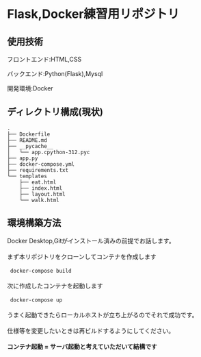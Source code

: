 # Flask,Docker練習用リポジトリ

## 使用技術
<p>フロントエンド:HTML,CSS</p>
<p>バックエンド:Python(Flask),Mysql</p>
<p>開発環境:Docker</p>

## ディレクトリ構成(現状)
```
.
├── Dockerfile
├── README.md
├── __pycache__
│   └── app.cpython-312.pyc
├── app.py
├── docker-compose.yml
├── requirements.txt
└── templates
    ├── eat.html
    ├── index.html
    ├── layout.html
    └── walk.html
```
## 環境構築方法
Docker Desktop,Gitがインストール済みの前提でお話します。
<br>
<br>まず本リポジトリをクローンしてコンテナを作成します
<br>
<br>``` docker-compose build```
<br>
<br>次に作成したコンテナを起動します
<br>
<br>``` docker-compose up```
<br>
<br>うまく起動できたらローカルホストが立ち上がるのでそれで成功です。
<br>
<br>仕様等を変更したいときは再ビルドするようにしてください。
<br>
<br><strong>コンテナ起動 = サーバ起動と考えていただいて結構です</strogn>